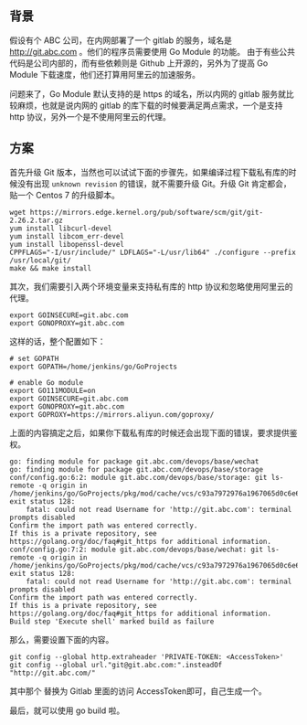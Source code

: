 ## 背景

假设有个 ABC 公司，在内网部署了一个 gitlab 的服务，域名是 http://git.abc.com 。他们的程序员需要使用 Go Module 的功能。
由于有些公共代码是公司内部的，而有些依赖则是 Github 上开源的，另外为了提高 Go Module 下载速度，他们还打算用阿里云的加速服务。

问题来了，Go Module 默认支持的是 https 的域名，所以内网的 gitlab 服务就比较麻烦，也就是说内网的 gitlab 的库下载的时候要满足两点需求，一个是支持 http 协议，另外一个是不使用阿里云的代理。


## 方案

首先升级 Git 版本，当然也可以试试下面的步骤先，如果编译过程下载私有库的时候没有出现 `unknown revision` 的错误，就不需要升级 Git。升级 Git 肯定都会，贴一个 Centos 7 的升级脚本。

```
wget https://mirrors.edge.kernel.org/pub/software/scm/git/git-2.26.2.tar.gz
yum install libcurl-devel
yum install libcom_err-devel
yum install libopenssl-devel
CPPFLAGS="-I/usr/include/" LDFLAGS="-L/usr/lib64" ./configure --prefix /usr/local/git/
make && make install
```

其次，我们需要引入两个环境变量来支持私有库的 http 协议和忽略使用阿里云的代理。

```
export GOINSECURE=git.abc.com
export GONOPROXY=git.abc.com
```

这样的话，整个配置如下：

```
# set GOPATH
export GOPATH=/home/jenkins/go/GoProjects
 
# enable Go module
export GO111MODULE=on
export GOINSECURE=git.abc.com
export GONOPROXY=git.abc.com
export GOPROXY=https://mirrors.aliyun.com/goproxy/
```

上面的内容搞定之后，如果你下载私有库的时候还会出现下面的错误，要求提供鉴权。

```
go: finding module for package git.abc.com/devops/base/wechat
go: finding module for package git.abc.com/devops/base/storage
conf/config.go:6:2: module git.abc.com/devops/base/storage: git ls-remote -q origin in /home/jenkins/go/GoProjects/pkg/mod/cache/vcs/c93a7972976a1967065d0c6e6991f8c13a161f1a51c5aa2079b1724afad589a1: exit status 128:
	fatal: could not read Username for 'http://git.abc.com': terminal prompts disabled
Confirm the import path was entered correctly.
If this is a private repository, see https://golang.org/doc/faq#git_https for additional information.
conf/config.go:7:2: module git.abc.com/devops/base/wechat: git ls-remote -q origin in /home/jenkins/go/GoProjects/pkg/mod/cache/vcs/c93a7972976a1967065d0c6e6991f8c13a161f1a51c5aa2079b1724afad589a1: exit status 128:
	fatal: could not read Username for 'http://git.abc.com': terminal prompts disabled
Confirm the import path was entered correctly.
If this is a private repository, see https://golang.org/doc/faq#git_https for additional information.
Build step 'Execute shell' marked build as failure
```

那么，需要设置下面的内容。

```
git config --global http.extraheader 'PRIVATE-TOKEN: <AccessToken>'
git config --global url."git@git.abc.com:".insteadOf "http://git.abc.com/"
```

其中那个 <AccessToken> 替换为 Gitlab 里面的访问 AccessToken即可，自己生成一个。

最后，就可以使用 go build 啦。